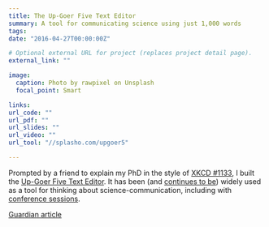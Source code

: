 ```yaml
---
title: The Up-Goer Five Text Editor
summary: A tool for communicating science using just 1,000 words
tags:
date: "2016-04-27T00:00:00Z"

# Optional external URL for project (replaces project detail page).
external_link: ""

image:
  caption: Photo by rawpixel on Unsplash
  focal_point: Smart

links:
url_code: ""
url_pdf: ""
url_slides: ""
url_video: ""
url_tool: "//splasho.com/upgoer5"

---
```


Prompted by a friend to explain my PhD in the style of [XKCD #1133](https://xkcd.com/1133/), I built the [Up-Goer Five Text Editor](https://splasho.com/upgoer5). It has been (and [continues to be](https://twitter.com/search?q=splasho.com%2Fupgoer5&src=typed_query&f=live)) widely used as a tool for thinking about science-communication, including with [conference sessions](https://www.youtube.com/results?search_query=up+goer+five&sp=CAI%253D).

[Guardian article](https://www.theguardian.com/science/life-and-physics/2013/jan/19/upgoerfive-particlephysics)